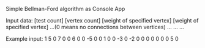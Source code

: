 Simple Bellman-Ford algorithm as Console App


Input data:
[test count]
[vertex count]
[weight of specified vertex] [weight of specified vertex] ...(0 means no connections between vertices)
...
...
...


Example input:
1
5
0 7 0 0 6
0 0 -5 0 0
1 0 0 -3 0
-2 0 0 0 0
0 0 0 5 0
